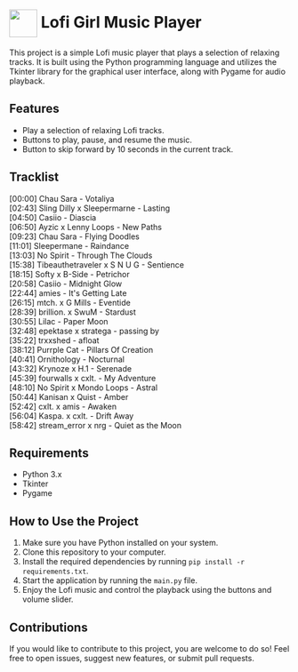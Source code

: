 <h1>
<img src="https://styles.redditmedia.com/t5_2i035a/styles/communityIcon_a14mtjrrbnv81.png" style="width: 50px; height: 50px; vertical-align: middle;"> 
Lofi Girl Music Player
</h1>

This project is a simple Lofi music player that plays a selection of relaxing tracks. It is built using the Python programming language and utilizes the Tkinter library for the graphical user interface, along with Pygame for audio playback.

## Features

- Play a selection of relaxing Lofi tracks.
- Buttons to play, pause, and resume the music.
- Button to skip forward by 10 seconds in the current track.

## Tracklist

[00:00] Chau Sara - Votaliya<br>
[02:43] Sling Dilly x Sleepermarne - Lasting<br>
[04:50] Casiio - Diascia<br>
[06:50] Ayzic x Lenny Loops - New Paths<br>
[09:23] Chau Sara - Flying Doodles<br>
[11:01] Sleepermane - Raindance<br>
[13:03] No Spirit - Through The Clouds<br>
[15:38] Tibeauthetraveler x S N U G - Sentience<br>
[18:15] Softy x B-Side - Petrichor<br>
[20:58] Casiio - Midnight Glow<br>
[22:44] amies - It's Getting Late<br>
[26:15] mtch. x G Mills - Eventide<br>
[28:39] brillion. x SwuM - Stardust<br>
[30:55] Lilac - Paper Moon<br>
[32:48] epektase x stratega - passing by<br>
[35:22] trxxshed - afloat<br>
[38:12] Purrple Cat - Pillars Of Creation<br>
[40:41] Ornithology - Nocturnal<br>
[43:32] Krynoze x H.1 - Serenade<br>
[45:39] fourwalls x cxlt. - My Adventure<br>
[48:10] No Spirit x Mondo Loops - Astral<br>
[50:44] Kanisan x Quist - Amber<br>
[52:42] cxlt. x amis - Awaken<br>
[56:04] Kaspa. x cxlt. - Drift Away<br>
[58:42] stream_error x nrg - Quiet as the Moon

## Requirements

- Python 3.x
- Tkinter
- Pygame

## How to Use the Project

1. Make sure you have Python installed on your system.
2. Clone this repository to your computer.
3. Install the required dependencies by running `pip install -r requirements.txt`.
4. Start the application by running the `main.py` file.
5. Enjoy the Lofi music and control the playback using the buttons and volume slider.

## Contributions

If you would like to contribute to this project, you are welcome to do so! Feel free to open issues, suggest new features, or submit pull requests.
